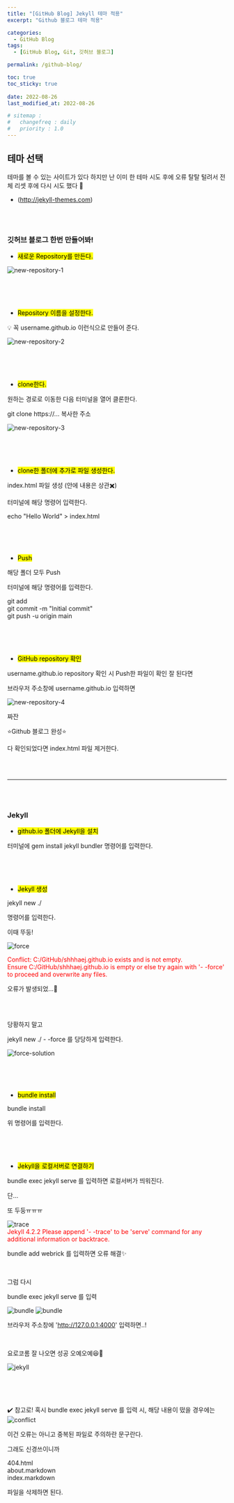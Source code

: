 ```yaml
---
title: "[GitHub Blog] Jekyll 테마 적용"
excerpt: "Github 블로그 테마 적용"

categories:
  - GitHub Blog
tags:
  - [GitHub Blog, Git, 깃허브 블로그]

permalink: /github-blog/

toc: true
toc_sticky: true
 
date: 2022-08-26
last_modified_at: 2022-08-26

# sitemap :
#   changefreq : daily
#   priority : 1.0
---
```


## 테마 선택

테마를 볼 수 있는 사이트가 있다
하지만 난 이미 한 테마 시도 후에 
오류 탈탈 털려서 전체 리셋 후에 다시 시도 했다 🥴

* (http://jekyll-themes.com)

<br>
<br>

### 깃허브 블로그 한번 만들어봐!

- <mark>새로운 Repository를 만든다.</mark>

![new-repository-1](../assets/images/posts_img/github-blog/new-repository-1.JPG)


<br>
<br>
<br>


- <mark>Repository 이름을 설정한다.</mark>

💡 꼭 username.github.io 이런식으로 만들어 준다.

![new-repository-2](../assets/images/posts_img/github-blog/new-repository-2.jpg)


<br>
<br>
<br>


- <mark>clone한다.</mark>

원하는 경로로 이동한 다음 터미널을 열어 클론한다.

git clone https://... 복사한 주소

![new-repository-3](../assets/images/posts_img/github-blog/new-repository-3.jpg)


<br>
<br>
<br>


- <mark>clone한 폴더에 추가로 파일 생성한다.</mark>

index.html 파일 생성 (안에 내용은 상관✖️)

터미널에 해당 명령어 입력한다.

echo "Hello World" > index.html


<br>
<br>
<br>


- <mark>Push</mark>

해당 폴더 모두 Push

터미널에 해당 명령어를 입력한다.

git add <br>
git commit -m "lnitial commit" <br>
git push -u origin main


<br>
<br>
<br>


- <mark>GitHub repository 확인</mark>

username.github.io repository 확인 시 Push한 파일이 확인 잘 된다면

브라우저 주소창에 username.github.io 입력하면 

![new-repository-4](../assets/images/posts_img/github-blog/new-repository-4.jpg)

짜잔

⭐Github 블로그 완성⭐

다 확인되었다면 index.html 파일 제거한다.


<br>
<br>

---

<br>
<br>


### Jekyll

- <mark>github.io 폴더에 Jekyll을 설치</mark>

터미널에 gem install jekyll bundler 명령어를 입력한다.


<br>
<br>
<br>


- <mark>Jekyll 생성</mark>

jekyll new ./ <br>

명령어를 입력한다.

이때 뚜둥!

![force](../assets/images/posts_img/github-blog/force.JPG)

<span style="color:red">
Conflict: C:/GitHub/shhhaej.github.io exists and is not empty.<br>
          Ensure C:/GitHub/shhhaej.github.io is empty or else try again with '-  -force' to proceed and overwrite any files.
</span>

오류가 발생되었...🤦

<br>
<br>

당황하지 말고 

jekyll new ./ - -force 를 당당하게 입력한다.

![force-solution](../assets/images/posts_img/github-blog/force-solution.JPG)


<br>
<br>
<br>


- <mark>bundle install</mark>

bundle install 

위 명령어를 입력한다.


<br>
<br>
<br>


- <mark>Jekyll을 로컬서버로 연결하기</mark>

bundle exec jekyll serve  를 입력하면 로컬서버가 띄워진다.

단...

또 두둥ㅠㅠㅠ

![trace](../assets/images/posts_img/github-blog/trace.JPG)
<span style="color:red">    
Jekyll 4.2.2  Please append '- -trace' to be 'serve' command for any additional information or backtrace.
<span>

bundle add webrick 를 입력하면 오류 해결✨

<br>

그럼 다시 

bundle exec jekyll serve 를 입력

![bundle](../assets/images/posts_img/github-blog/bundle-1.JPG)
![bundle](../assets/images/posts_img/github-blog/bundle-2.jpg)

브라우저 주소창에 'http://127.0.0.1:4000' 입력하면..!

<br>

요로코롬 잘 나오면 성공 오예오예😆🙌

![jekyll](../assets/images/posts_img/github-blog/jekyll.JPG)


<br>
<br>
<br>


✔️ 참고로!
혹시 bundle exec jekyll serve 를 입력 시,
해당 내용이 떴을 경우에는
![conflict](../assets/images/posts_img/github-blog/conflict.JPG)

이건 오류는 아니고 중복된 파일로 주의하란 문구란다.

그래도 신경쓰이니까<br>

404.html<br>
about.markdown<br>
index.markdown<br>

파일을 삭제하면 된다.


<br>
<br>